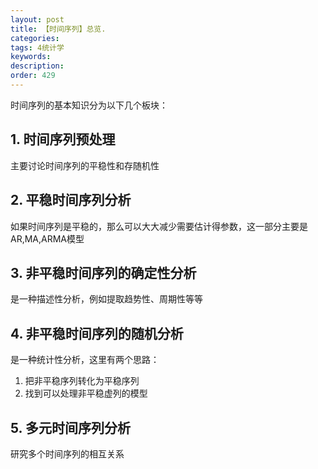```yaml
---
layout: post
title: 【时间序列】总览.
categories:
tags: 4统计学
keywords:
description:
order: 429
---
```

时间序列的基本知识分为以下几个板块：
## 1. 时间序列预处理
主要讨论时间序列的平稳性和存随机性
## 2. 平稳时间序列分析
如果时间序列是平稳的，那么可以大大减少需要估计得参数，这一部分主要是AR,MA,ARMA模型
## 3. 非平稳时间序列的确定性分析
是一种描述性分析，例如提取趋势性、周期性等等
## 4. 非平稳时间序列的随机分析
是一种统计性分析，这里有两个思路：
1. 把非平稳序列转化为平稳序列
2. 找到可以处理非平稳虚列的模型


## 5. 多元时间序列分析
研究多个时间序列的相互关系
